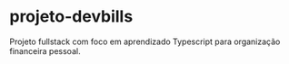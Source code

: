 # projeto-devbills
Projeto fullstack com foco em aprendizado Typescript para organização financeira pessoal.
